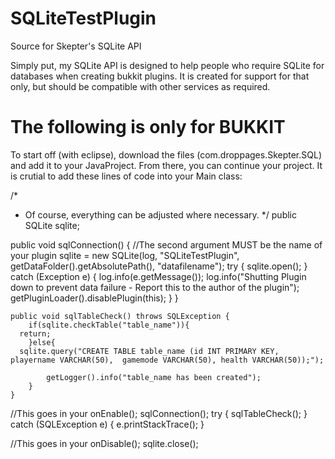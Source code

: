 SQLiteTestPlugin
================

Source for Skepter's SQLite API

Simply put, my SQLite API is designed to help people who require SQLite for databases when creating bukkit plugins. It is created for support for that only, but should be compatible with other services as required.

# The following is only for BUKKIT
To start off (with eclipse), download the files (com.droppages.Skepter.SQL) and add it to your JavaProject. From there, you can continue your project. It is crutial to add these lines of code into your Main class:

/*
 * Of course, everything can be adjusted where necessary.
 */
public SQLite sqlite;

public void sqlConnection() {
//The second argument MUST be the name of your plugin
		sqlite = new SQLite(log, "SQLiteTestPlugin", getDataFolder().getAbsolutePath(), "datafilename");
		try {
		sqlite.open();
		    } catch (Exception e) {
		        log.info(e.getMessage());
		        log.info("Shutting Plugin down to prevent data failure - Report this to the author of the plugin");
		        getPluginLoader().disablePlugin(this);
		    }
		}
	
	public void sqlTableCheck() throws SQLException {
	    if(sqlite.checkTable("table_name")){
	  return;
	    }else{
	  sqlite.query("CREATE TABLE table_name (id INT PRIMARY KEY, playername VARCHAR(50),  gamemode VARCHAR(50), health VARCHAR(50));");
	 
	        getLogger().info("table_name has been created");
	    }
	}


//This goes in your onEnable();
sqlConnection();
    	try {
			sqlTableCheck();
		} catch (SQLException e) {
			e.printStackTrace();
		}


//This goes in your onDisable();
sqlite.close();
